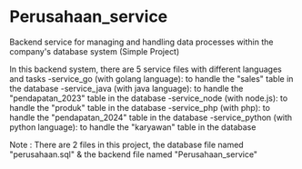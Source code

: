 # Perusahaan_service
Backend service for managing and handling data processes within the company's database system
(Simple Project)

In this backend system, there are 5 service files with different languages ​​and tasks
-service_go (with golang language): to handle the "sales" table in the database
-service_java (with java language): to handle the "pendapatan_2023" table in the database
-service_node (with node.js): to handle the "produk" table in the database
-service_php (with php): to handle the "pendapatan_2024" table in the database
-service_python (with python language): to handle the "karyawan" table in the database

Note :
There are 2 files in this project, the database file named "perusahaan.sql" & the backend file named "Perusahaan_service"
